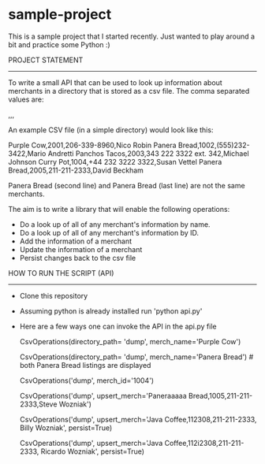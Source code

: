 sample-project
==============

This is a sample project that I started recently. Just wanted to play around a bit and practice some Python :)

PROJECT STATEMENT
__________________

To write a small API that can be used to look up information about merchants in a directory that is stored as a
csv file. The comma separated values are:

<merchant name>,<merchant ID>,<phone number>,<merchant contact>

An example CSV file (in a simple directory) would look like this:

Purple Cow,2001,206-339-8960,Nico Robin
Panera Bread,1002,(555)232-3422,Mario Andretti
Panchos Tacos,2003,343 222 3322 ext. 342,Michael Johnson
Curry Pot,1004,+44 232 3222 3322,Susan Vettel
Panera Bread,2005,211-211-2333,David Beckham


Panera Bread (second line) and Panera Bread (last line) are not the same merchants.

The aim is to write a library that will enable the following operations:
* Do a look up of all of any merchant's information by name.
* Do a look up of all of any merchant's information by ID.
* Add the information of a merchant
* Update the information of a merchant
* Persist changes back to the csv file


HOW TO RUN THE SCRIPT (API)
____________________________

* Clone this repository
* Assuming python is already installed run 'python api.py'
* Here are a few ways one can invoke the API in the api.py file

    CsvOperations(directory_path= 'dump', merch_name='Purple Cow')

    CsvOperations(directory_path= 'dump', merch_name='Panera Bread') # both Panera Bread listings are displayed

    CsvOperations('dump', merch_id='1004')

    CsvOperations('dump', upsert_merch='Paneraaaaa Bread,1005,211-211-2333,Steve Wozniak')

    CsvOperations('dump', upsert_merch='Java Coffee,112308,211-211-2333, Billy Wozniak', persist=True)

    CsvOperations('dump', upsert_merch='Java Coffee,112i2308,211-211-2333, Ricardo Wozniak', persist=True)

